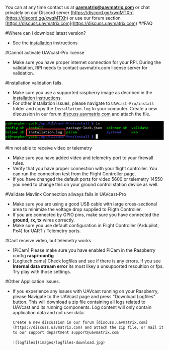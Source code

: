 You can at any time contact us at **uavmatrix@uavmatrix.com** or chat privately on our Discord server [https://discord.gg/xwqMTXh](https://discord.gg/xwqMTXh) or use our forum section
[https://discuss.uavmatrix.com](https://discuss.uavmatrix.com)
##FAQ

#Where can i download latest version?

- See the [installation](/installation/#uavcast-pro-installation) instructions

#Cannot activate UAVcast-Pro license

- Make sure you have proper internet connection for your RPI. During the validation, RPI needs to contact uavmatrix.com license server for validation.

#Installation validation fails.

- Make sure you use a supported raspberry image as decribed in the [installation instructions](/installation/#raspberry-pi-image).
- For other installation issues, please navigate to `UAVcast-Pro/install` folder and copy the `Installation.log` to your computer.
  Create a new discussion in our forum [discuss.uavmatrix.com](https://discuss.uavmatrix.com) and attach the file.

![logfiles](images/install-logfile.jpg)

#Im not able to receive video or telemetry

- Make sure you have added video and telemetry port to your firewall rules.
- Verify that you have proper connection with your flight controller. You can run the connection test from the Flight Controller page.
- If you have changed the default ports for video 5600 or telemetry 14550 you need to change this on your ground control station device as well.

#Validate Mavlink Connection allways fails in UAVcast-Pro

- Make sure you are using a good USB cable with large cross-sectional area to minimize the voltage drop supplied to Fligth Controller.
- If you are connected by GPIO pins, make sure you have connected the **ground, rx, tx** wires correctly.
- Make sure you use default configuration in Flight Controller (Ardupilot, Px4) for UART / Telemetry ports.

#Cant receive video, but telemetry works

- [PiCam] Please make sure you have enabled PiCam in the Raspberry config **raspi-config**
- [Logitech cams] Check logfiles and see if there is any errors. If you see **Internal data stream error** its most likey a unsupported resoultion or fps. Try play with those settings.

#Other Application issues.

- If you experience any issues with UAVcast running on your Raspberry, please Navigate to the UAVcast page and
  press "Download Logfiles" button. This will download a zip file containing all logs related to UAVcast and its running components.
  Log content will only contain application data and not user data.

      Create a new discussion in our forum [discuss.uavmatrix.com](https://discuss.uavmatrix.com) and attach the zip file, or mail it to our support department support@uavmatrix.com

      ![logfiles](images/logfiles-download.jpg)
